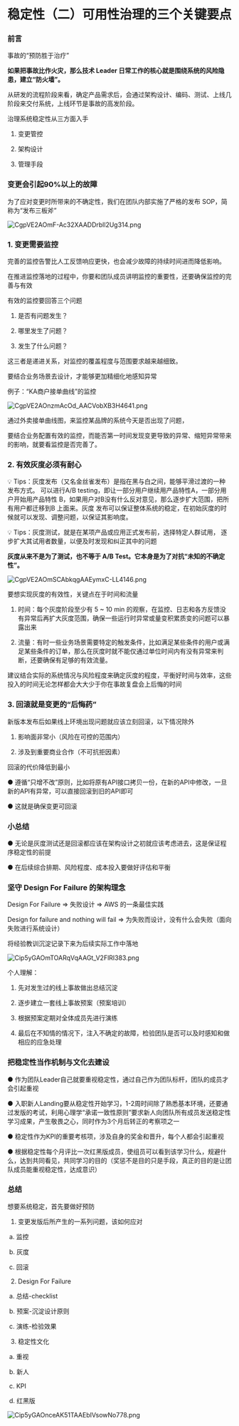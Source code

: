 # 稳定性（二）可用性治理的三个关键要点

 ### 前言 

事故的“预防胜于治疗”

**如果把事故比作火灾，那么技术 Leader 日常工作的核心就是围绕系统的风险隐患，建立“防火墙”。**

从研发的流程阶段来看，确定产品需求后，会通过架构设计、编码、测试、上线几阶段来交付系统，上线环节是事故的高发阶段。

治理系统稳定性从三方面入手

1. 变更管控

2. 架构设计

3. 管理手段

 ### 变更会引起90%以上的故障 

为了应对变更时所带来的不确定性，我们在团队内部实施了严格的发布 SOP，简称为“发布三板斧”

![CgpVE2AOmF-Ac32XAADDrbll2Ug314.png](./images/可用性1.png)



 ### 1. 变更需要监控 

完善的监控告警比人工反馈响应更快，也会减少故障的持续时间进而降低影响。

在推进监控落地的过程中，你要和团队成员讲明监控的重要性，还要确保监控的完善与有效

有效的监控要回答三个问题

1. 是否有问题发生？

2. 哪里发生了问题？

3. 发生了什么问题？

这三者是递进关系，对监控的覆盖程度与范围要求越来越细致。

要结合业务场景去设计，才能够更加精细化地感知异常

例子：“KA商户接单曲线”的监控

![CgpVE2AOnzmAcOd_AACVobXB3H4641.png](./images/可用性2.png)



通过外卖接单曲线图，来监控某品牌的系统今天是否出现了问题，

要结合业务配置有效的监控，而能否第一时间发现变更导致的异常、缩短异常带来的影响，就要看监控是否完善了。

 ### 2. 有效灰度必须有耐心 

 💡 Tips：灰度发布（又名金丝雀发布）是指在黑与白之间，能够平滑过渡的一种发布方式。
  可以进行A/B testing，即让一部分用户继续用产品特性A，一部分用户开始用产品特性		             B，如果用户对B没有什么反对意见，那么逐步扩大范围，把所有用户都迁移到B 上面来。灰度             发布可以保证整体系统的稳定，在初始灰度的时候就可以发现、调整问题，以保证其影响度。



 💡 Tips：灰度测试，就是在某项产品或应用正式发布前，选择特定人群试用，
  逐步扩大其试用者数量，以便及时发现和纠正其中的问题

**灰度从来不是为了测试，也不等于 A/B Test。它本身是为了对抗“未知的不确定性”。**

![CgpVE2AOmSCAbkqgAAEymxC-LL4146.png](./images/可用性3.png)





要想实现灰度的有效性，关键点在于时间和流量

1. 时间：每个灰度阶段至少有 5 ~ 10 min 的观察，在监控、日志和各方反馈没有异常后再扩大灰度范围，确保一些运行时异常或量变积累质变的问题可以暴露出来

2. 流量：有时一些业务场景需要特定的触发条件，比如满足某些条件的用户或满足某些条件的订单，那么在灰度时就不能仅通过单位时间内有没有异常来判断，还要确保有足够的有效流量。

   

建议结合实际的系统情况与风险程度来确定灰度的程度，平衡好时间与效率，这些投入的时间无论怎样都会大大少于你在事故复盘会上后悔的时间

 ### 3. 回滚就是变更的“后悔药” 

新版本发布后如果线上环境出现问题就应该立刻回滚，以下情况除外

1. 影响面非常小（风险在可控的范围内）

2. 涉及到重要商业合作（不可抗拒因素）

回滚的代价降低到最小

● 遵循“只增不改”原则，比如将原有API接口拷贝一份，在新的API中修改，一旦新的API有异常，可以直接回滚到旧的API即可

● 这就是确保变更可回滚

 ### 小总结 

● 无论是灰度测试还是回滚都应该在架构设计之初就应该考虑进去，这是保证程序稳定性的前提

● 在后续综合排期、风险程度、成本投入要做好评估和平衡

 ### 坚守 Design For Failure 的架构理念 

Design For Failure => 失败设计 => AWS 的一条最佳实践

Design for failure and nothing will fail => 为失败而设计，没有什么会失败（面向失败进行系统设计）

将经验教训沉淀记录下来为后续实际工作中落地

![Cip5yGAOmTOARqVqAAGt_V2FlRI383.png](./images/可用性4.png)





个人理解：

1. 先对发生过的线上事故做出总结沉淀

2. 逐步建立一套线上事故预案（预案培训）

3. 根据预案定期对全体成员先进行演练

4. 最后在不知情的情况下，注入不确定的故障，检验团队是否可以及时感知和做相应的应急处理

 ### 把稳定性当作机制与文化去建设 

● 作为团队Leader自己就要重视稳定性，通过自己作为团队标杆，团队的成员才会引起重视

● 入职新人Landing要从稳定性开始学习，1-2周时间除了熟悉基本环境，还要通过发版的考试，利用心理学“承诺一致性原则”要求新人向团队所有成员发送稳定性学习成果，产生敬畏之心，同时作为3个月后转正的考察项之一

● 稳定性作为KPI的重要考核项，涉及自身的奖金和晋升，每个人都会引起重视

● 根据稳定性每个月评比一次红黑版成员，使组员可以看到该学习什么，规避什么，达到共同看见，共同学习的目的（奖惩不是目的只是手段，真正的目的是让团队成员能重视稳定性，达成意识）

 ### 总结 

想要系统稳定，首先要做好预防

1. 变更发版后所产生的一系列问题，该如何应对

​		a. 监控

​		b. 灰度

​		c. 回滚

2. Design For Failure 

​		a. 总结-checklist

​		b. 预案-沉淀设计原则

​		c. 演练-检验效果

3. 稳定性文化

​		a. 重视

​		b. 新人

​		c. KPI

​		d. 红黑版

![Cip5yGAOnceAK51TAAEbIVsowNo778.png](./images/可用性5.png)